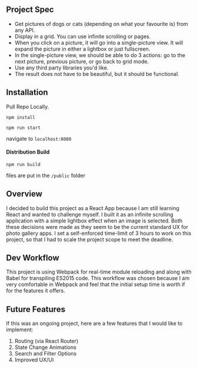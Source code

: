 ## Project Spec
- Get pictures of dogs or cats (depending on what your favourite is) from any API. 
- Display in a grid. You can use infinite scrolling or pages.
- When you click on a picture, it will go into a single-picture view. It will expand the picture in either a lightbox or just fullscreen.
- In the single-picture view, we should be able to do 3 actions: go to the next picture, previous picture, or go back to grid mode.
- Use any third party libraries you'd like. 
- The result does not have to be beautiful, but it should be functional.

## Installation

Pull Repo Locally.

```
npm install
```

```
npm run start
```

navigate to `localhost:8080`

#### Distribution Build

```
npm run build
```

files are put in the `/public` folder

## Overview
I decided to build this project as a React App because I am still learning React and wanted to challenge myself. 
I built it as an infinite scrolling application with a simple lightbox effect when an image is selected. 
Both these decisions were made as they seem to be the current standard UX for photo gallery apps.
I set a self-enforced time-limit of 3 hours to work on this project, so that I had to scale the project scope to meet the deadline.

## Dev Workflow
This project is using Webpack for real-time module reloading and along with Babel for transpiling ES2015 code. 
This workflow was chosen because I am very comfortable in Webpack and feel that the initial setup time is worth if for the features it offers.


## Future Features
If this was an ongoing project, here are a few features that I would like to implement:
1. Routing (via React Router)
2. State Change Animations
3. Search and Filter Options
4. Improved UX/UI
